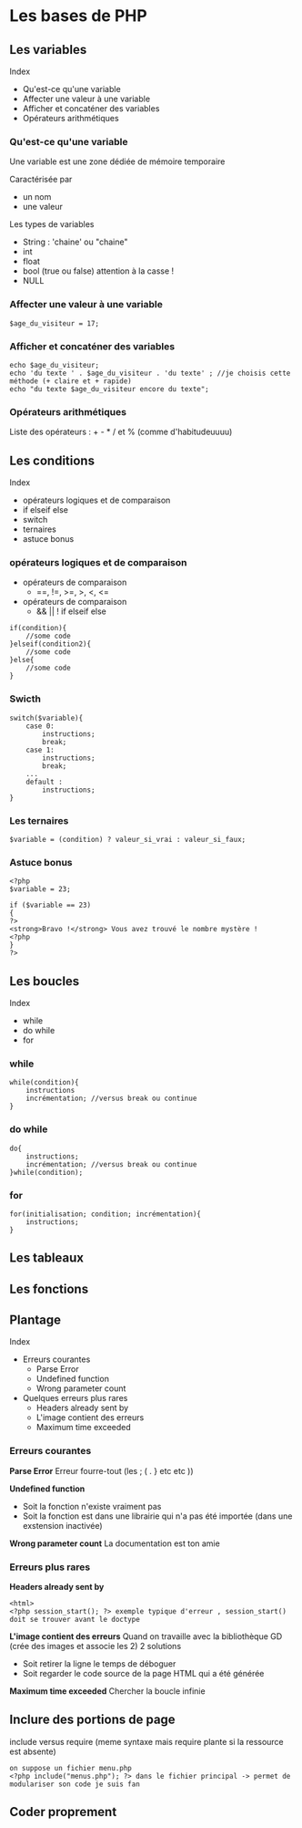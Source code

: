 # Les bases de PHP 
## Les variables 
Index 
* Qu'est-ce qu'une variable 
* Affecter une valeur à une variable 
* Afficher et concaténer des variables 
* Opérateurs arithmétiques 

### Qu'est-ce qu'une variable 
Une variable est une zone dédiée de mémoire temporaire 

Caractérisée par 
* un nom 
* une valeur 

Les types de variables 
* String : 'chaine' ou "chaine" 
* int 
* float 
* bool (true ou false) attention à la casse ! 
* NULL 

### Affecter une valeur à une variable 
```
$age_du_visiteur = 17; 
```
### Afficher et concaténer des variables 
```
echo $age_du_visiteur; 
echo 'du texte ' . $age_du_visiteur . 'du texte' ; //je choisis cette méthode (+ claire et + rapide)
echo "du texte $age_du_visiteur encore du texte"; 
```
### Opérateurs arithmétiques 
Liste des opérateurs : + - * / et % (comme d'habitudeuuuu)

## Les conditions 
Index 
* opérateurs logiques et de comparaison 
* if elseif else 
* switch 
* ternaires 
* astuce bonus 

### opérateurs logiques et de comparaison 
* opérateurs de comparaison 
    *  ==, !=, >=, >, <, <=
* opérateurs  de comparaison 
    * && || ! 
if elseif else 
```
if(condition){
    //some code 
}elseif(condition2){
    //some code
}else{
    //some code
}
```
### Swicth 
```
switch($variable){
    case 0: 
        instructions; 
        break; 
    case 1: 
        instructions; 
        break; 
    ... 
    default : 
        instructions; 
}
```
### Les ternaires 
```
$variable = (condition) ? valeur_si_vrai : valeur_si_faux; 
```

### Astuce bonus 
```
<?php
$variable = 23;

if ($variable == 23)
{
?>
<strong>Bravo !</strong> Vous avez trouvé le nombre mystère !
<?php
}
?>
```

## Les boucles 
Index 
* while 
* do while 
* for 

### while 
```
while(condition){
    instructions
    incrémentation; //versus break ou continue 
}
```

### do while 
```
do{
    instructions; 
    incrémentation; //versus break ou continue
}while(condition); 
```

### for 
```
for(initialisation; condition; incrémentation){
    instructions; 
}
```

## Les tableaux 
## Les fonctions 

## Plantage 
Index 
* Erreurs courantes 
    * Parse Error 
    * Undefined function 
    * Wrong parameter count 
* Quelques erreurs plus rares 
    * Headers already sent by 
    * L'image contient des erreurs 
    * Maximum time exceeded 

### Erreurs courantes 
**Parse Error**
Erreur fourre-tout (les ; ( . } etc etc ))

**Undefined function** 
* Soit la fonction n'existe vraiment pas 
* Soit la fonction est dans une librairie qui n'a pas été importée (dans une exstension inactivée)

**Wrong parameter count**
La documentation est ton amie 

### Erreurs plus rares 
**Headers already sent by**
```
<html>
<?php session_start(); ?> exemple typique d'erreur , session_start() doit se trouver avant le doctype 
```

**L'image contient des erreurs**
Quand on travaille avec la bibliothèque GD (crée des images et associe les 2)
2 solutions 
* Soit retirer la ligne <?php header ("Content-type: image/png"); ?> le temps de déboguer 
* Soit regarder le code source de la page HTML qui a été générée 

**Maximum time exceeded**
Chercher la boucle infinie 

## Inclure des portions de page 
include versus require (meme syntaxe mais require plante si la ressource est absente)
```
on suppose un fichier menu.php
<?php include("menus.php"); ?> dans le fichier principal -> permet de modulariser son code je suis fan 
```
## Coder proprement 
